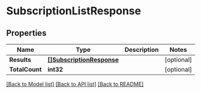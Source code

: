 # SubscriptionListResponse

## Properties

Name | Type | Description | Notes
------------ | ------------- | ------------- | -------------
**Results** | [**[]SubscriptionResponse**](SubscriptionResponse.md) |  | [optional] 
**TotalCount** | **int32** |  | [optional] 

[[Back to Model list]](../README.md#documentation-for-models) [[Back to API list]](../README.md#documentation-for-api-endpoints) [[Back to README]](../README.md)


